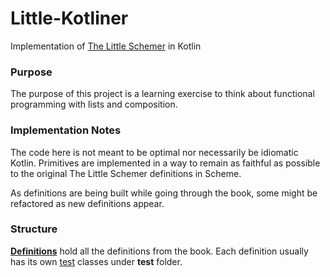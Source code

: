 Little-Kotliner
===============

Implementation of [The Little Schemer](http://www.amazon.com/The-Little-Schemer-4th-Edition/dp/0262560992) in Kotlin

### Purpose

The purpose of this project is a learning exercise to think about functional programming
with lists and composition.


### Implementation Notes

The code here is not meant to be optimal nor necessarily be idiomatic Kotlin. Primitives
are implemented in a way to remain as faithful as possible to the original The Little Schemer
definitions in Scheme.

As definitions are being built while going through the book, some might be refactored as
new definitions appear.


### Structure


[**Definitions**](https://github.com/hhariri/little-kotliner/blob/master/src/com/hadihariri/littleKotliner/Definitions.kt) hold all the definitions from the book. Each definition usually has its own
[test](https://github.com/hhariri/little-kotliner/blob/master/test/com/hadihariri/littleKotliner/tests) classes under **test** folder.

